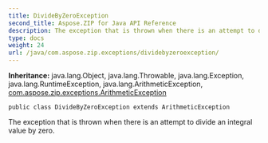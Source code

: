 ```yaml
---
title: DivideByZeroException
second_title: Aspose.ZIP for Java API Reference
description: The exception that is thrown when there is an attempt to divide an integral value by zero.
type: docs
weight: 24
url: /java/com.aspose.zip.exceptions/dividebyzeroexception/
---
```


**Inheritance:**
java.lang.Object, java.lang.Throwable, java.lang.Exception, java.lang.RuntimeException, java.lang.ArithmeticException, [com.aspose.zip.exceptions.ArithmeticException](../../com.aspose.zip.exceptions/arithmeticexception)
```
public class DivideByZeroException extends ArithmeticException
```

The exception that is thrown when there is an attempt to divide an integral value by zero.
